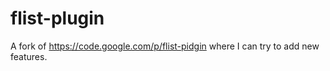 flist-plugin
============

A fork of https://code.google.com/p/flist-pidgin where I can try to add new features.

